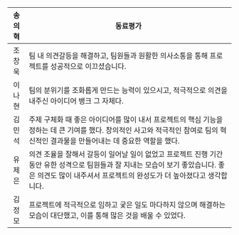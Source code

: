 |   송의혁   | 동료평가 |
| :--------------------------------------: | ------ |
|   조창욱   | 팀 내 의견갈등을 해결하고, 팀원들과 원활한 의사소통을 통해 프로젝트를 성공적으로 이끄셨습니다. |
|   이나현   | 팀의 분위기를 조화롭게 만드는 능력이 있으시고, 적극적으로 의견을 내주신 아이디어 뱅크 그 자체다.|
|   김민석   | 주제 구체화 때 좋은 아이디어를 많이 내서 프로젝트의 핵심 기능을 정하는 데 큰 기여를 했다. 창의적인 사고와 적극적인 참여로 팀의 혁신적인 결과물을 만들어내는 데 중요한 역할을 했다. |
|   유제은   | 의견 조율을 잘해서 갈등이 일어날 일이 없었고 프로젝트 진행 기간 동안 유한 성격으로 팀원들과 잘 지내는 모습이 보기 좋았습니다. 좋은 의견도 많이 내주셔서 프로젝트의 완성도가 더 높아졌다고 생각합니다. |
|   김정모   | 프로젝트에 적극적으로 임하고 궂은 일도 마다하지 않으며 해결하는 모습이 대단했고, 이를 통해 많은 것을 배울 수 있었다. |
